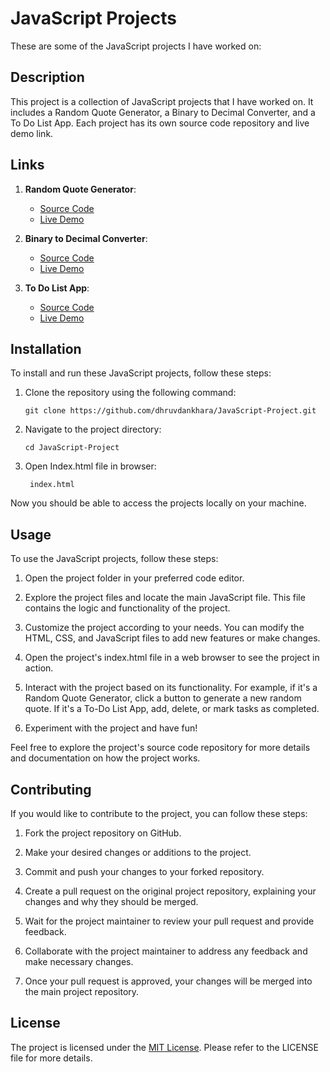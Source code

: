 # JavaScript Projects

These are some of the JavaScript projects I have worked on:

## Description

This project is a collection of JavaScript projects that I have worked on. It includes a Random Quote Generator, a Binary to Decimal Converter, and a To Do List App. Each project has its own source code repository and live demo link.

## Links

1. **Random Quote Generator**:

   - [Source Code](https://github.com/dhruvdankhara/JavaScript-Project/tree/main/Random-Quote)
   - [Live Demo](https://javascript-project-one.vercel.app/Random-Quote-Generator/index.html)

2. **Binary to Decimal Converter**:

   - [Source Code](https://github.com/dhruvdankhara/JavaScript-Project/tree/main/Binary-to-Decimal-Converter)
   - [Live Demo](https://javascript-project-one.vercel.app/Binary-to-Decimal-Converter/index.html)

3. **To Do List App**:
   - [Source Code](https://github.com/dhruvdankhara/JavaScript-Project/tree/main/To-Do-list-app)
   - [Live Demo](https://javascript-project-one.vercel.app/To-Do-list-app/index.html)

## Installation

To install and run these JavaScript projects, follow these steps:

1. Clone the repository using the following command:

   ```
   git clone https://github.com/dhruvdankhara/JavaScript-Project.git
   ```

2. Navigate to the project directory:

   ```
   cd JavaScript-Project
   ```

3. Open Index.html file in browser:
   ```
    index.html
   ```

Now you should be able to access the projects locally on your machine.

## Usage

To use the JavaScript projects, follow these steps:

1. Open the project folder in your preferred code editor.

2. Explore the project files and locate the main JavaScript file. This file contains the logic and functionality of the project.

3. Customize the project according to your needs. You can modify the HTML, CSS, and JavaScript files to add new features or make changes.

4. Open the project's index.html file in a web browser to see the project in action.

5. Interact with the project based on its functionality. For example, if it's a Random Quote Generator, click a button to generate a new random quote. If it's a To-Do List App, add, delete, or mark tasks as completed.

6. Experiment with the project and have fun!

Feel free to explore the project's source code repository for more details and documentation on how the project works.

## Contributing

If you would like to contribute to the project, you can follow these steps:

1. Fork the project repository on GitHub.

2. Make your desired changes or additions to the project.

3. Commit and push your changes to your forked repository.

4. Create a pull request on the original project repository, explaining your changes and why they should be merged.

5. Wait for the project maintainer to review your pull request and provide feedback.

6. Collaborate with the project maintainer to address any feedback and make necessary changes.

7. Once your pull request is approved, your changes will be merged into the main project repository.

## License

The project is licensed under the [MIT License](https://opensource.org/licenses/MIT). Please refer to the LICENSE file for more details.
